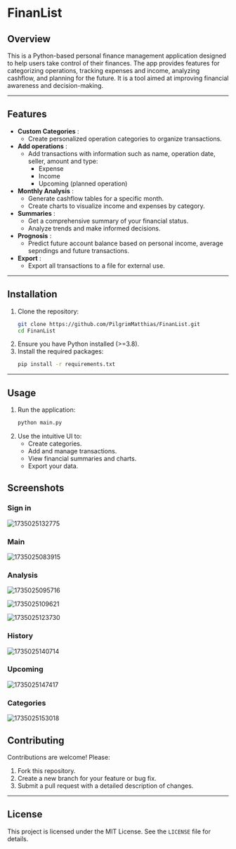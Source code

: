 # FinanList

## Overview

This is a Python-based personal finance management application designed to help users take control of their finances. The app provides features for categorizing operations, tracking expenses and income, analyzing cashflow, and planning for the future. It is a tool aimed at improving financial awareness and decision-making.

---

## Features

* **Custom Categories** :
  * Create personalized operation categories to organize transactions.
* **Add operations** :
  * Add transactions with information such as name, operation date, seller, amount and type:
    * Expense
    * Income
    * Upcoming (planned operation)
* **Monthly Analysis** :
  * Generate cashflow tables for a specific month.
  * Create charts to visualize income and expenses by category.
* **Summaries** :
  * Get a comprehensive summary of your financial status.
  * Analyze trends and make informed decisions.
* **Prognosis** :
  * Predict future account balance based on personal income, average sepndings and future transactions.
* **Export** :
  * Export all transactions to a file for external use.

---

## Installation

1. Clone the repository:
   ```bash
   git clone https://github.com/PilgrimMatthias/FinanList.git
   cd FinanList
   ```
2. Ensure you have Python installed (>=3.8).
3. Install the required packages:
   ```bash
   pip install -r requirements.txt
   ```

---

## Usage

1. Run the application:
   ```bash
   python main.py
   ```
2. Use the intuitive UI to:
   * Create categories.
   * Add and manage transactions.
   * View financial summaries and charts.
   * Export your data.

## Screenshots

### Sign in

![1735025132775](image/README/1735025132775.png)

### Main

![1735025083915](image/README/1735025083915.png)

### Analysis

![1735025095716](image/README/1735025095716.png)

![1735025109621](image/README/1735025109621.png)

![1735025123730](image/README/1735025123730.png)

### History

![1735025140714](image/README/1735025140714.png)

### Upcoming

![1735025147417](image/README/1735025147417.png)

### Categories

![1735025153018](image/README/1735025153018.png)

## Contributing

Contributions are welcome! Please:

1. Fork this repository.
2. Create a new branch for your feature or bug fix.
3. Submit a pull request with a detailed description of changes.

---

## License

This project is licensed under the MIT License. See the `LICENSE` file for details.
